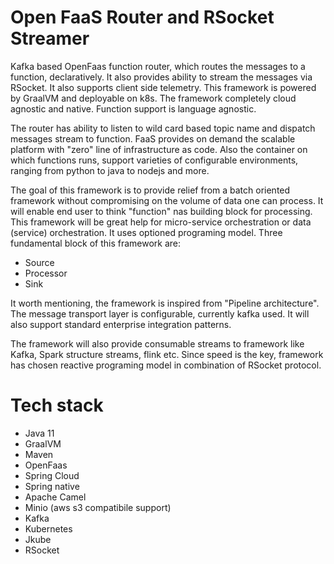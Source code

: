 # Open FaaS Router and RSocket Streamer

Kafka based OpenFaas function router, which routes the messages to a function, declaratively. It also provides ability to
stream the messages via RSocket. It also supports client side telemetry. This framework is powered by GraalVM and
deployable on k8s. The framework completely cloud agnostic and native. Function support is language agnostic.

The router has ability to listen to wild card based topic name and dispatch messages stream to function. FaaS provides
on demand the scalable platform with "zero" line of infrastructure as code. Also the container on which functions runs,
support varieties of configurable environments, ranging from python to java to nodejs and more.

The goal of this framework is to provide relief from a batch oriented framework without compromising on the volume of
data one can process. It will enable end user to think "function" nas building block for processing. This framework will
be great help for micro-service orchestration or data (service) orchestration. It uses optioned programing model. Three
fundamental block of this framework are:

- Source
- Processor
- Sink

It worth mentioning, the framework is inspired from "Pipeline architecture". The message transport layer is
configurable, currently kafka used. It will also support standard enterprise integration patterns.

The framework will also provide consumable streams to framework like Kafka, Spark structure streams, flink etc. Since
speed is the key, framework has chosen reactive programing model in combination of RSocket protocol.

# Tech stack

- Java 11
- GraalVM
- Maven
- OpenFaas
- Spring Cloud
- Spring native
- Apache Camel
- Minio (aws s3 compatibile support)
- Kafka
- Kubernetes
- Jkube
- RSocket

